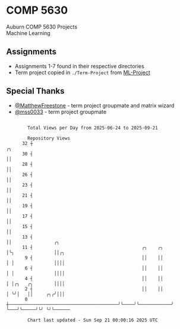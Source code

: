 # COMP 5630
Auburn COMP 5630 Projects  
Machine Learning

## Assignments
- Assignments 1-7 found in their respective directories
- Term project copied in `./Term-Project` from [ML-Project](https://github.com/wumphlett/ML-Project)

## Special Thanks
- [@MatthewFreestone](https://github.com/MatthewFreestone) - term project groupmate and matrix wizard
- [@mss0033](https://github.com/mss0033) - term project groupmate

```

        Total Views per Day from 2025-06-24 to 2025-09-21

        Repository Views
      32 ┼                                                             ╭╮
      30 ┤                                                             ││
      28 ┤                                                             ││
      26 ┤                                                             ││
      23 ┤                                                             ││
      21 ┤                                                             ││
      19 ┤                                                             ││
      17 ┤                                                             ││
      15 ┤                                                             ││
      13 ┤                                                             ││                ╭╮
      11 ┤                                         ╭╮    ╭╮            │╰╮               ││╭╮
       9 ┤                                         ││    ││            │ │               ││││
       6 ┤                                         ││    ││            │ │               ││││
       4 ┤                                         ││    ││            │ │╭╮   ╭╮        ││││
       2 ┤                                         ││    ││            │ ╰╯│   ││     ╭╮╭╯│││
       0 ┼─────────────────────────────────────────╯╰────╯╰────────────╯   ╰───╯╰─────╯╰╯ ╰╯╰──────

        Chart last updated - Sun Sep 21 00:00:16 2025 UTC
        
```
